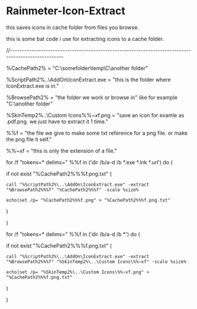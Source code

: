 # Rainmeter-Icon-Extract
this saves icons in cache folder from files you browse.


this is some bat code i use for extracting icons to a cache folder.

//----------------------------------------------------------------------------------------------------

%CachePath2% = "C:\somefolder\temp\C\another folder\"

%ScriptPath2%\..\AddOn\IconExtract.exe = "this is the folder where IconExtract.exe is in."

%BrowsePath2% = "the folder we work or browse in" like for example "C:\another folder\"

%SkinTemp2%\..\Custom Icons\%%~xf.png = "save an icon for examle as .pdf.png. we just have to extract it 1 time."

%%f = "the file we give to make some txt reference for a png file. or make the png file it self."

%%~xf = "this is only the extension of a file."


for /f "tokens=* delims=" %%f in ('dir /b/a-d /b *.exe *.lnk *.url') do (

  if not exist "%CachePath2%%%f.png.txt" (
  
    call "%ScriptPath2%\..\AddOn\IconExtract.exe" -extract "%BrowsePath2%%%f" "%CachePath2%%%f" -scale %size%
    
    echo|set /p= "%CachePath2%%%f.png" > "%CachePath2%%%f.png.txt"
    
  )

 )
 
for /f "tokens=* delims=" %%f in ('dir /b/a-d /b *') do (

  if not exist "%CachePath2%%%f.png.txt" (
  
    call "%ScriptPath2%\..\AddOn\IconExtract.exe" -extract "%BrowsePath2%%%f" "%SkinTemp2%\..\Custom Icons\%%~xf" -scale %size%
    
    echo|set /p= "%SkinTemp2%\..\Custom Icons\%%~xf.png" > "%CachePath2%%%f.png.txt"
      
  )
  
)



